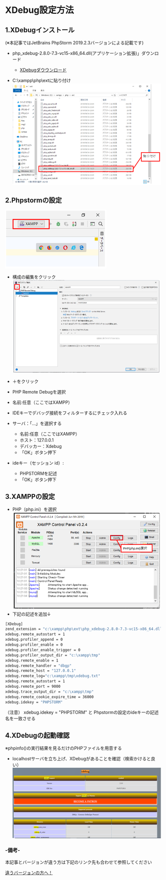 # XDebug設定方法

## 1.XDebugインストール

(※本記事ではJetBrains PhpStorm 2019.2.3バージョンによる記載です)  

* php_xdebug-2.8.0-7.3-vc15-x86_64.dll(アプリケーション拡張)」ダウンロード
  * [XDebugダウウンロード](https://xdebug.org/download)

* C:\xampp\php\extに貼り付け  
 ![画像1](img/gazo1.PNG)

## 2.Phpstormの設定  

 ![画像2](img/gazo2.PNG)

* 構成の編集をクリック  
 ![画像3](img/gazo3.PNG)
* ＋をクリック
* PHP Remote Debugを選択
* 名前:任意（ここではXAMPP）
  
* IDEキーでデバッグ接続をフィルターするにチェック入れる  
* サーバ：「...」を選択する
  * 名前:任意（ここではXAMPP）
  * ホスト：127.0.0.1
  * デバッカー：Xdebug
  * 「OK」ボタン押下
* ideキー（セッション id）:
  * PHPSTORMを記述
  * 「OK」ボタン押下
  
## 3.XAMPPの設定

* PHP（php.ini）を選択  
 ![画像4](img/gazo4.PNG)  
* 下記の記述を追加↓  
  
```bash
[XDebug]  
zend_extension = "c:\xampp\php\ext\php_xdebug-2.8.0-7.3-vc15-x86_64.dll"  
xdebug.remote_autostart = 1  
xdebug.profiler_append = 0  
xdebug.profiler_enable = 0  
xdebug.profiler_enable_trigger = 0  
xdebug.profiler_output_dir = "c:\xampp\tmp"  
xdebug.remote_enable = 1  
xdebug.remote_handler = "dbgp"  
xdebug.remote_host = "127.0.0.1"  
xdebug.remote_log="c:\xampp\tmp\xdebug.txt"  
xdebug.remote_autostart = 1  
xdebug.remote_port = 9000  
xdebug.trace_output_dir = "c:\xampp\tmp"  
xdebug.remote_cookie_expire_time = 36000  
xdebug.idekey = "PHPSTORM"  
```

（注意） xdebug.idekey = "PHPSTORM" と Phpstormの設定のideキーの記述名を一致させる

## 4.XDebugの起動確認

※phpinfo()の実行結果を見るだけのPHPファイルを用意する

* localhostサーバを立ち上げ、XDebugがあることを確認（検索かけると良い）  
 ![画像5](img/gazo5.PNG)

### -備考-

本記事とバージョンが違う方は下記のリンク先も合わせて参照してください  

[違うバージョンの方へ！](https://qiita.com/hitotch/items/7b2895f9822ded3fa7db)  
